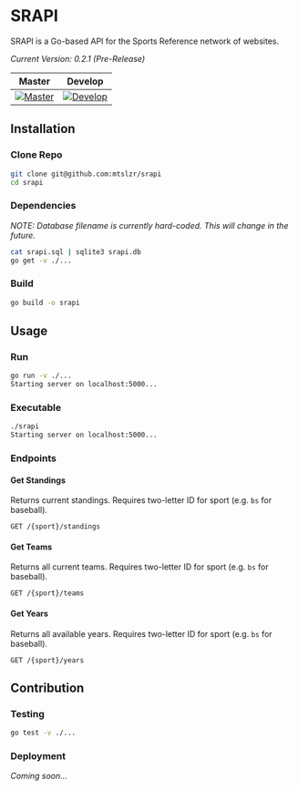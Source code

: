 # SRAPI

SRAPI is a Go-based API for the Sports Reference network of websites.

_Current Version: 0.2.1 (Pre-Release)_

| Master | Develop |
|:-:|:-:|
|[![Master](https://travis-ci.com/mtslzr/srapi.svg?branch=master)](https://travis-ci.com/mtslzr/srapi)|[![Develop](https://travis-ci.com/mtslzr/srapi.svg?branch=develop)](https://travis-ci.com/mtslzr/srapi)|

## Installation

### Clone Repo

```bash
git clone git@github.com:mtslzr/srapi
cd srapi
```

### Dependencies

_NOTE: Database filename is currently hard-coded. This will change in the future._

```bash
cat srapi.sql | sqlite3 srapi.db
go get -v ./...
```

### Build

```bash
go build -o srapi
```

## Usage

### Run

```bash
go run -v ./...
Starting server on localhost:5000...
```

### Executable

```bash
./srapi
Starting server on localhost:5000...
```

### Endpoints

#### Get Standings

Returns current standings. Requires two-letter ID for sport (e.g. `bs` for baseball).

```
GET /{sport}/standings
```

#### Get Teams

Returns all current teams. Requires two-letter ID for sport (e.g. `bs` for baseball).

```
GET /{sport}/teams
```

#### Get Years

Returns all available years. Requires two-letter ID for sport (e.g. `bs` for baseball).

```
GET /{sport}/years
```

## Contribution

### Testing

```bash
go test -v ./...
```

### Deployment

_Coming soon..._